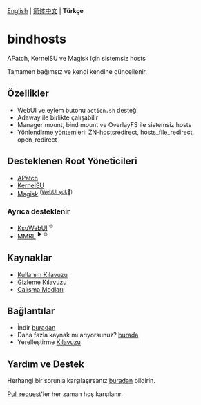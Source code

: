[English](README.md) | [简体中文](README_zh-CN.md) | **Türkçe**

# bindhosts

APatch, KernelSU ve Magisk için sistemsiz hosts

Tamamen bağımsız ve kendi kendine güncellenir.

## Özellikler

- WebUI ve eylem butonu `action.sh` desteği
- Adaway ile birlikte çalışabilir
- Manager mount, bind mount ve OverlayFS ile sistemsiz hosts
- Yönlendirme yöntemleri: ZN-hostsredirect, hosts_file_redirect, open_redirect

## Desteklenen Root Yöneticileri

- [APatch](https://github.com/bmax121/APatch) 
- [KernelSU](https://github.com/tiann/KernelSU)
- [Magisk](https://github.com/topjohnwu/Magisk)  <sup>([WebUI yok](https://github.com/topjohnwu/Magisk/issues/8609#event-15568590949)👀)</sup>

### Ayrıca desteklenir

- [KsuWebUI](https://github.com/5ec1cff/KsuWebUIStandalone)   <sup>🌐</sup>
- [MMRL](https://github.com/DerGoogler/MMRL)   <sup>▶ 🌐</sup>

## Kaynaklar

- [Kullanım Kılavuzu](Documentation/usage_tr-TR.md)
- [Gizleme Kılavuzu](Documentation/hiding_tr-TR.md)
- [Çalışma Modları](Documentation/modes_tr-TR.md)

## Bağlantılar

- İndir [buradan](https://github.com/bindhosts/bindhosts/releases)
- Daha fazla kaynak mı arıyorsunuz? [burada](Documentation/sources.md)
- Yerelleştirme [Kılavuzu](Documentation/localize.md)

## Yardım ve Destek

Herhangi bir sorunla karşılaşırsanız [buradan](https://github.com/bindhosts/bindhosts/issues) bildirin.

[Pull request](https://github.com/bindhosts/bindhosts/pulls)'ler her zaman hoş karşılanır.

